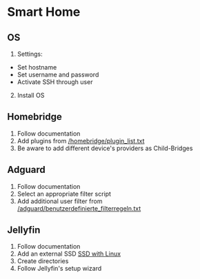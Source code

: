 # Smart Home

## OS
1. Settings:
 - Set hostname
 - Set username and password
 - Activate SSH through user
2. Install OS

## Homebridge
1. Follow documentation
2. Add plugins from [/homebridge/plugin_list.txt](https://github.com/simonschork/smarthome/blob/main/homebridge/plugin_list.txt)
3. Be aware to add different device's providers as Child-Bridges

## Adguard
1. Follow documentation
2. Select an appropriate filter script
3. Add additional user filter from [/adguard/benutzerdefinierte_filterregeln.txt](https://github.com/simonschork/smarthome/blob/main/adguard/benutzerdefinierte_filterregeln.txt)

## Jellyfin
1. Follow documentation
2. Add an external SSD [SSD with Linux](https://www.cnmemory.de/ssd-festplatte-formatieren-einfache-anleitung/)
3. Create directories
4. Follow Jellyfin's setup wizard
